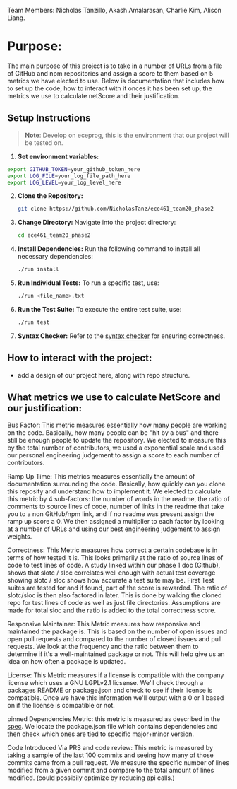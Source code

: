 Team Members: Nicholas Tanzillo, Akash Amalarasan, Charlie Kim, Alison Liang.

# Purpose:
The main purpose of this project is to take in a number of URLs from a file of GitHub and npm repositories and assign 
a score to them based on 5 metrics we have elected to use. Below is documentation that includes how to set up the code,
how to interact with it onces it has been set up, the metrics we use to calculate netScore and their justification. 


## Setup Instructions
> **Note**: Develop on eceprog, this is the environment that our project will be tested on. 

1. **Set environment variables:**
  ```bash
  export GITHUB_TOKEN=your_github_token_here
  export LOG_FILE=your_log_file_path_here
  export LOG_LEVEL=your_log_level_here
  ```

2. **Clone the Repository:**
   ```bash
   git clone https://github.com/NicholasTanz/ece461_team20_phase2
   ```

3. **Change Directory:**
   Navigate into the project directory:
   ```bash
   cd ece461_team20_phase2
   ```

4. **Install Dependencies:**
   Run the following command to install all necessary dependencies:
   ```bash
   ./run install
   ```

5. **Run Individual Tests:**
   To run a specific test, use:
   ```bash
   ./run <file_name>.txt
   ```

6. **Run the Test Suite:**
   To execute the entire test suite, use:
   ```bash
   ./run test
   ```

7. **Syntax Checker:**
   Refer to the [syntax checker](#) for ensuring correctness.

## How to interact with the project:
* add a design of our project here, along with repo structure.


## What metrics we use to calculate NetScore and our justification:
  Bus Factor: This metric measures essentially how many people are working on the code. Basically, how many people
  can be "hit by a bus" and there still be enough people to update the repository. We elected to measure this by the total
  number of contributors, we used a exponential scale and used our personal engineering judgement to assign a score to
  each number of contributors. 

  Ramp Up Time: This metrics measures essentially the amount of documentation surrounding the code. Basically, how
  quickly can you clone this reposity and understand how to implement it. We elected to calculate this metric by 4 sub-factors:
  the number of words in the readme, the ratio of comments to source lines of code, number of links in the readme that take you
  to a non GitHub/npm link, and if no readme was present assign the ramp up score a 0. We then assigned a multiplier to each factor
  by looking at a number of URLs and using our best engineering judgement to assign weights. 

  Correctness: This Metric measures how correct a certain codebase is in terms of how tested it is. This looks primarily at the ratio
  of source lines of code to test lines of code. A study linked within our phase 1 doc (Github), shows that slotc / sloc correlates well
  enough with actual test coverage showing slotc / sloc shows how accurate a test suite may be. First Test suites are tested for and if
  found, part of the score is rewarded. The ratio of slotc/sloc is then also factored in later. This is done by walking the cloned repo for
  test lines of code as well as just file directories. Assumptions are made for total sloc and the ratio is added to the total correctness score.

  Responsive Maintainer: This Metric measures how responsive and maintained the package is. This is based on the number of open issues and open 
  pull requests and compared to the number of closed issues and pull requests. We look at the frequency and the ratio between them to determine if it's
  a well-maintained package or not. This will help give us an idea on how often a package is updated. 

  License: This Metric measures if a license is compatible with the company license which uses a GNU LGPLv2.1 licsense. We'll check
  through a packages README or package.json and check to see if their license is compatible. Once we have this information we'll output with a 
  0 or 1 based on if the license is compatible or not.

pinned Dependencies Metric: this metric is measured as described in the [spec](https://purdue.brightspace.com/d2l/le/content/1096370/viewContent/17430283/View). We locate the package.json file which contains dependencies and then check which ones are tied to specific major+minor version.

Code Introduced Via PRS and code review: This metric is measured by taking a sample of the last 100 commits and seeing how many of those commits came from a pull request. We measure the specific number of lines modified from a given commit and compare to the total amount of lines modified. (could possibily optimize by reducing api calls.)

